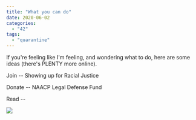 ```yaml
---
title: "What you can do"
date: 2020-06-02
categories: 
  - "42"
tags: 
  - "quarantine"
---
```


If you're feeling like I'm feeling, and wondering what to do, here are some ideas (there's PLENTY more online).

Join -- Showing up for Racial Justice

Donate -- NAACP Legal Defense Fund

Read --

![](images/51W5SGVOqGL.jpg)
